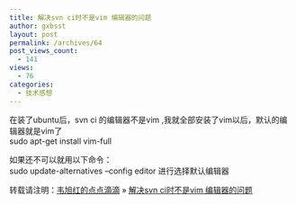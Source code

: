 ```yaml
---
title: 解决svn ci时不是vim 编辑器的问题
author: gxbsst
layout: post
permalink: /archives/64
post_views_count:
  - 141
views:
  - 76
categories:
  - 技术感想
---
```

在装了ubuntu后，svn ci 的编辑器不是vim ,我就全部安装了vim以后，默认的编辑器就是vim了  
sudo apt-get install vim-full

如果还不可以就用以下命令：  
sudo update-alternatives &#8211;config editor 进行选择默认编辑器

转载请注明：[韦旭红的点点滴滴][1] &raquo; [解决svn ci时不是vim 编辑器的问题][2]

 [1]: http://www.weixuhong.com
 [2]: http://www.weixuhong.com/archives/64